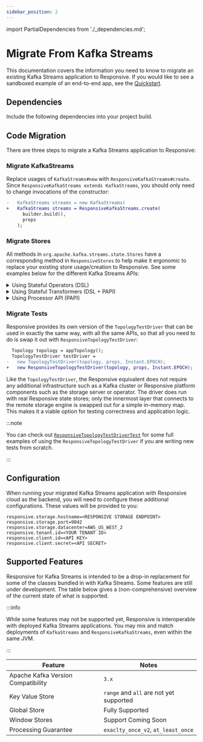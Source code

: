 ```yaml
---
sidebar_position: 2
---
```


import PartialDependencies from './_dependencies.md';

# Migrate From Kafka Streams

This documentation covers the information you need to know to migrate an
existing Kafka Streams application to Responsive. If you would like to see
a sandboxed example of an end-to-end app, see the [Quickstart](quickstart).

## Dependencies

Include the following dependencies into your project build.

<PartialDependencies />

## Code Migration

There are three steps to migrate a Kafka Streams application to Responsive:

### Migrate KafkaStreams

Replace usages of `KafkaStreams#new` with `ResponsiveKafkaStreams#create`.
Since `ResponsiveKafkaStreams extends KafkaStreams`, you should only need
to change invocations of the constructor:

```diff showLineNumbers
-   KafkaStreams streams = new KafkaStreams(
+   KafkaStreams streams = ResponsiveKafkaStreams.create(
      builder.build(),
      props
    );
```

### Migrate Stores

All methods in `org.apache.kafka.streams.state.Stores` have a corresponding
method in `ResponsiveStores` to help make it ergonomic to replace your
existing store usage/creation to Responsive. See some examples below for
the different Kafka Streams APIs:

<details>
<summary>
Using Stateful Operators (DSL)
</summary>

:::success

We are currently implementing [KIP-954](https://cwiki.apache.org/confluence/display/KAFKA/KIP-954%3A+expand+default+DSL+store+configuration+to+custom+types)
which will make migrating DSL applications to Responsive as simple as a single
configuration change. Until then, follow this guide.

:::

:::note Avoid Unnecessary State

🦦 You may want to examine your original topology via `Topology#describe` in 
order to locate the exact operators which are connected to state stores; Streams 
may not always materialize state for all stateful operators. Adding 
`Materialized` where there was not previously a store is not incorrect, but it
may cause unnecessary duplication of stored data that would otherwise be 
optimized away.

:::

When using the DSL, state stores are either implicitly created as necessary
or explicitly materialized via the `Materialied` class. You can create a 
Responsive store using `ResponsiveStores#materialized`:

```diff showLineNumbers
  KTable<Long, Object> table = builder.table(
    topic,
-   Materialized.as(Stores.persistentKeyValueStore("table"),
+   ResponsiveStores.materialized(ResponsiveKeyValueParams.keyValue("table")
  );
```

Note that `Materialized.as(ResponsiveStores.persistentKeyValueStore("table))`
will compile but will not perform important validation steps that prevent
errors. Prefer the `ResponsiveStores.materialized` method.
</details>

<details>
<summary>
Using Stateful Transformers (DSL + PAPI)
</summary>

If you are using the DSL in conjunction with the PAPI, you must regitser stores
manually with the `StreamsBuilder`. These stores should be modified to use
`ResponsiveStores`:

```diff showLineNumbers
  StreamsBuilder builder = new StreamsBuilder();
  builder.addStateStore(
-   Stores.keyValueStoreBuilder(Stores.persistentKeyValueStore(
+   ResponsiveStores.keyValueStoreBuilder(ResponsiveStores.persistentKeyValueStore(
      ...
    );
  );

  // this stays the same
  builder.process(() -> new Processor() {
    @Override public void init(final ProcessorContext context) {
      store = context.getStateStore(...);
    }
  }
```

</details>

<details>
<summary>
Using Processor API (PAPI)
</summary>

If you are using the PAPI, you must regitser stores manually with the 
`Topology`. These steores should be modified to use `ResponsiveStores`:

```diff showLineNumbers
  Topology topology = new Topology();

  topology.addStateStore(
-   Stores.keyValueStoreBuilder(Stores.persistentKeyValueStore(...), ...),
+   ResponsiveStores.keyValueStoreBuilder(ResponsiveStores.persistentKeyValueStore(...), ...),
    "processor-1"
  );

  // this stays the same
  topology.addProcessor("processor-1", () -> new Processor(){
    @Override public void init(final ProcessorContext context) {
      store = context.getStateStore(...);
    }
  });
```

</details>


### Migrate Tests

Responsive provides its own version of the `TopologyTestDriver` that can be
used in exactly the same way, with all the same APIs, so that all you need
to do is swap it out with `ResponsiveTopologyTestDriver`:

```diff showLineNumbers
  Topology topology = appTopology();
  TopologyTestDriver testDriver = 
-   new TopologyTestDriver(topology, props, Instant.EPOCH);
+   new ResponsiveTopologyTestDriver(topology, props, Instant.EPOCH);
```

Like the `TopologyTestDriver`, the Responsive equivalent does not require any
additional infrastructure such as a Kafka cluster or Responsive platform
components such as the storage server or operator. The driver does run with
real Responsive state stores; only the innermost layer that connects to the
remote storage engine is swapped out for a simple in-memory map. This makes
it a viable option for testing correctness and application logic.

:::note

You can check out [`ResponsiveTopologyTestDriverTest`](https://github.com/responsivedev/responsive-pub/blob/main/responsive-test-utils/src/test/java/dev/responsive/kafka/api/ResponsiveTopologyTestDriverTest.java)
for some full examples of using the `ResponsiveTopologyTestDriver` if you are 
writing new tests from scratch.

:::

## Configuration

When running your migrated Kafka Streams application with Responsive cloud
as the backend, you will need to configure these additional configurations.
These values will be provided to you:

```properties showLineNumbers
responsive.storage.hostname=<RESPONSIVE STORAGE ENDPOINT>
responsive.storage.port=9042
responsive.storage.datacenter=AWS_US_WEST_2
responsive.tenant.id=<YOUR TENANT ID>
responsive.client.id=<API KEY>
responsive.client.secret=<API SECRET>
```


## Supported Features

Responsive for Kafka Streams is intended to be a drop-in replacement for
some of the classes bundled in with Kafka Streams. Some features are still
under development. The table below gives a (non-comprehensive) overview of
the current state of what is supported.

:::info

While some features may not be supported yet, Responsive is interoperable 
with deployed Kafka Streams applications. You may mix and match deployments
of `KafkaStreams` and `ResponsiveKafkaStreams`, even within the same JVM.

:::

| Feature | Notes |
|---------|-----------|
| Apache Kafka Version Compatibility | `3.x` |
| Key Value Store | `range` and `all` are not yet supported |
| Global Store | Fully Supported |
| Window Stores| Support Coming Soon |
| Processing Guarantee | `exaclty_once_v2`, `at_least_once`  |

